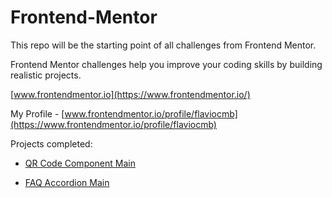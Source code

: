# Frontend-Mentor

This repo will be the starting point of all challenges from Frontend Mentor.

Frontend Mentor challenges help you improve your coding skills by building realistic projects.

[www.frontendmentor.io](https://www.frontendmentor.io/)

My Profile - [www.frontendmentor.io/profile/flaviocmb](https://www.frontendmentor.io/profile/flaviocmb)

Projects completed:

* [QR Code Component Main](https://flaviocmb.github.io/Frontend-Mentor/qr-code-component-main/)

* [FAQ Accordion Main](https://flaviocmb.github.io/Frontend-Mentor/faq-accordion-main/)